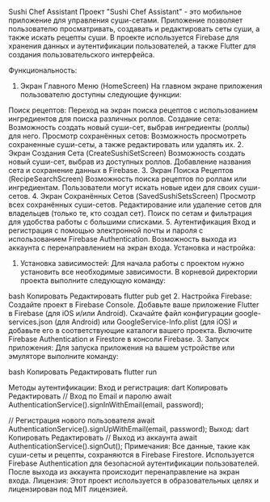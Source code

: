 Sushi Chef Assistant
Проект "Sushi Chef Assistant" - это мобильное приложение для управления суши-сетами. Приложение позволяет пользователю просматривать, создавать и редактировать сеты суши, а также искать рецепты суши. В проекте используется Firebase для хранения данных и аутентификации пользователей, а также Flutter для создания пользовательского интерфейса.

Функциональность:
1. Экран Главного Меню (HomeScreen)
На главном экране приложения пользователю доступны следующие функции:

Поиск рецептов: Переход на экран поиска рецептов с использованием ингредиентов для поиска различных роллов.
Создание сета: Возможность создать новый суши-сет, выбрав ингредиенты (роллы) для него.
Просмотр сохранённых сетов: Возможность просмотреть сохраненные суши-сеты, а также редактировать или удалять их.
2. Экран Создания Сета (CreateSushiSetScreen)
Возможность создать новый суши-сет, выбрав из доступных роллов.
Добавление названия сета и сохранение данных в Firebase.
3. Экран Поиска Рецептов (RecipeSearchScreen)
Возможность поиска рецептов по роллам или ингредиентам. Пользователи могут искать новые идеи для своих суши-сетов.
4. Экран Сохранённых Сетов (SavedSushiSetsScreen)
Просмотр всех сохранённых суши-сетов.
Редактирование или удаление сетов для владельцев (только те, кто создал сет).
Поиск по сетам и фильтрация для удобства работы с большими списками.
5. Аутентификация
Вход и регистрация с помощью электронной почты и пароля с использованием Firebase Authentication.
Возможность выхода из аккаунта с перенаправлением на экран входа.
Установка и настройка:
1. Установка зависимостей:
Для начала работы с проектом нужно установить все необходимые зависимости. В корневой директории проекта выполните следующую команду:

bash
Копировать
Редактировать
flutter pub get
2. Настройка Firebase:
Создайте проект в Firebase Console.
Добавьте ваше приложение Flutter в Firebase (для iOS и/или Android).
Скачайте файл конфигурации google-services.json (для Android) или GoogleService-Info.plist (для iOS) и добавьте его в соответствующие каталоги вашего проекта.
Включите Firebase Authentication и Firestore в консоли Firebase.
3. Запуск приложения:
Для запуска приложения на вашем устройстве или эмуляторе выполните команду:

bash
Копировать
Редактировать
flutter run

Методы аутентификации:
Вход и регистрация:
dart
Копировать
Редактировать
// Вход по Email и паролю
await AuthenticationService().signInWithEmail(email, password);

// Регистрация нового пользователя
await AuthenticationService().signUpWithEmail(email, password);
Выход:
dart
Копировать
Редактировать
// Выход из аккаунта
await AuthenticationService().signOut();
Примечания:
Все данные, такие как суши-сеты и рецепты, сохраняются в Firebase Firestore.
Используется Firebase Authentication для безопасной аутентификации пользователей.
После выхода из аккаунта происходит перенаправление на экран входа.
Лицензия:
Этот проект используется в образовательных целях и лицензирован под MIT лицензией.

